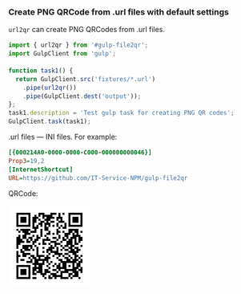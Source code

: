 ### Create PNG QRCode from .url files with default settings

`url2qr` can create PNG QRCodes from .url files.

```typescript file=./gulpfile.ts
import { url2qr } from '#gulp-file2qr';
import GulpClient from 'gulp';

function task1() {
  return GulpClient.src('fixtures/*.url')
    .pipe(url2qr())
    .pipe(GulpClient.dest('output'));
};
task1.description = 'Test gulp task for creating PNG QR codes';
GulpClient.task(task1);

```

.url files — INI files. For example:

```ini file=./fixtures/test-file.url
[{000214A0-0000-0000-C000-000000000046}]
Prop3=19,2
[InternetShortcut]
URL=https://github.com/IT-Service-NPM/gulp-file2qr
```

QRCode:

[![QRCode](./output/test-file.png)](./output/test-file.png)
